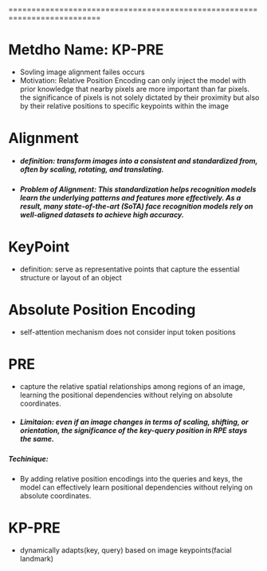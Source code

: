 ==========================================================================

# Metdho Name: KP-PRE
- Sovling image alignment failes occurs
- Motivation: Relative Position Encoding can only inject the model with prior knowledge that nearby pixels are more important than far pixels.
the significance of pixels is not solely dictated by their proximity but also by their relative positions to specific keypoints within the image

# Alignment
- ##### definition: transform images into a consistent and standardized from, often by scaling, rotating, and translating.
- ##### Problem of Alignment: This standardization helps recognition models learn the underlying patterns and features more effectively. As a result, many state-of-the-art (SoTA) face recognition models rely on well-aligned datasets to achieve high accuracy.
# KeyPoint
- definition: serve as representative points that capture the essential structure or layout of an object
# Absolute Position Encoding
- self-attention mechanism does not consider input token positions
# PRE
- capture the relative spatial relationships among regions of an image, learning the positional dependencies without relying on absolute coordinates.
- ##### Limitaion: even if an image changes in terms of scaling, shifting, or orientation, the significance of the key-query position in RPE stays the same.
##### Techinique:
- By adding relative position encodings into the queries and keys, the model can effectively learn positional dependencies without relying on absolute coordinates. 

# KP-PRE
- dynamically adapts(key, query) based on image keypoints(facial landmark)
